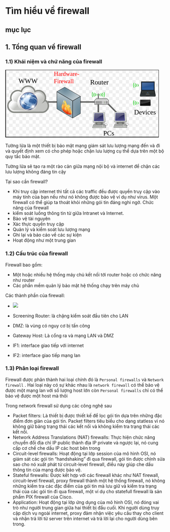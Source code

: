 # Tìm hiểu về firewall
## mục lục 
## 1. Tổng quan về firewall
### 1.1) Khái niệm và chứ năng của firewall

![](https://github.com/duckmak14/linux/blob/master/iptables/images/Screenshot%20from%202019-04-09%2008-13-39.png)

Tường lửa là một thiết bị bảo mật mạng giám sát lưu lượng mạng đến và đi và quyết định xem có cho phép hoặc chặn lưu lượng cụ thể dựa trên một bộ quy tắc bảo mật.

Tường lửa sẽ tạo ra một rào cản giữa mạng nội bộ và internet để chặn các lưu lượng không đáng tin cậy 
 
Tại sao cần firewall?
- Khi truy cập internet thì tất cả các traffic đều được quyền truy cập vào máy tính của bạn nếu như nó không được bảo vệ ví dụ như virus. Một firewall có thể giúp ta thoát khỏi những gói tin đáng nghi ngờ.
Chức năng của firewall
- kiểm soát luồng thông tin từ giữa Intranet và Internet. 
- Bảo vệ tài nguyên 
- Xác thực quyền truy cập 
- Quản lý và kiểm soát lưu lượng mạng
 - Ghi lại và báo cáo về các sự kiện
- Hoạt động như một trung gian
### 1.2) Cấu trúc của firewall
Firewall bao gồm:
- Một hoặc nhiều hệ thống máy chủ kết nối tới router hoặc có chức năng như router
- Các phần mềm quản lý bảo mật hệ thống chạy trên máy chủ

Các thành phần của firewall: 

- ![](/images/2019-04-09_10-00.png)

- Screening Router: là chặng kiểm soát đầu tiên cho LAN
- DMZ: là vùng có nguy cơ bị tấn công 
- Gateway Host: Là cổng ra và mạng LAN và DMZ 
- IF1: interface giao tiếp với internet
- IF2: interface giao tiếp mạng lan 
### 1.3) Phân loại firewall 
Firewall được phân thành hai loại chính đó là `Personal firewalls` và `Network firewall` . Hai loại này có sự khác nhau là `network firewall` có thể bảo vệ được một mạng lan với số lượng host lớn còn `Personal firewalls` chỉ có thể bảo vệ được một host mà thôi 

Trong network firewall sử dụng các công nghệ sau
- Packet filters: Là thiết bị được thiết kế để lọc gói tin dựa trên những đặc điểm đơn giản của gói tin. Packet filters tiêu biểu cho dạng statless vì nó không giữ bảng trạng thái các kết nối và không kiểm tra trạng thái các kết nối.
- Network Address Translations (NAT) firewalls: Thực hiện chức năng chuyển đổi địa chỉ IP public thành địa IP private và ngược lại, nó cung cấp cơ chế che dấu IP các host bên trong
- Circuit-level firewalls: Hoạt động tại lớp session của mô hình OSI, nó giám sát các gói tin “handshaking” đi qua firewall, gói tin được chỉnh sửa sao cho nó xuất phát từ circuit-level firewall, điều này giúp che dấu thông tin của mạng được bảo vệ.
- Stateful firewalls: Được kết hợp với các firewall khác như NAT firewall, circuit-level firewall, proxy firewall thành một hệ thống firewall, nó không những kiểm tra các đặc điểm của gói tin mà lưu giữ và kiểm tra trạng thái của các gói tin đi qua firewall, một ví dụ cho statefull firewall là sản phẩm PIX firewall của Cisco.
- Application: Hoạt động tại lớp ứng dụng của mô hình OSI, nó đóng vai trò như người trung gian giữa hai thiết bị đầu cuối. Khi người dùng truy cập dịch vụ ngoài internet, proxy đảm nhận việc yêu cầu thay cho client và nhận trả lời từ server trên internet và trả lời lại cho người dùng bên trong.